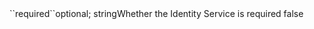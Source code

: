 <tr><td>``required``</td><td>optional; string</td><td>Whether the Identity Service is required </td><td>false</td><td></td></tr>

